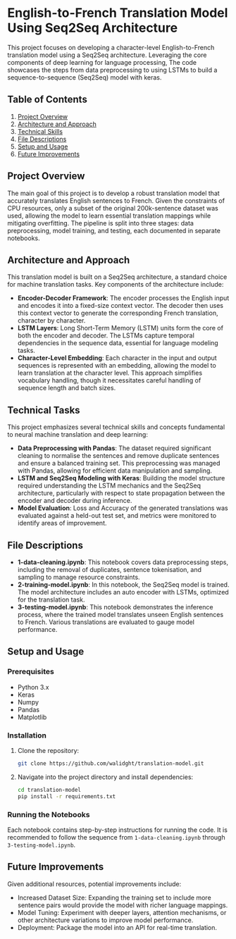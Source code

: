 # English-to-French Translation Model Using Seq2Seq Architecture

This project focuses on developing a character-level English-to-French translation model using a Seq2Seq architecture. Leveraging the core components of deep learning for language processing, The code showcases the steps from data preprocessing to using LSTMs to build a sequence-to-sequence (Seq2Seq) model with keras.

## Table of Contents

1. [Project Overview](#project-overview)
2. [Architecture and Approach](#architecture-and-approach)
3. [Technical Skills](#technical-skills)
4. [File Descriptions](#file-descriptions)
5. [Setup and Usage](#setup-and-usage)
6. [Future Improvements](#future-improvements)

## Project Overview

The main goal of this project is to develop a robust translation model that accurately translates English sentences to French. Given the constraints of CPU resources, only a subset of the original 200k-sentence dataset was used, allowing the model to learn essential translation mappings while mitigating overfitting. The pipeline is split into three stages: data preprocessing, model training, and testing, each documented in separate notebooks.

## Architecture and Approach

This translation model is built on a Seq2Seq architecture, a standard choice for machine translation tasks. Key components of the architecture include:

- **Encoder-Decoder Framework**: The encoder processes the English input and encodes it into a fixed-size context vector. The decoder then uses this context vector to generate the corresponding French translation, character by character.
- **LSTM Layers**: Long Short-Term Memory (LSTM) units form the core of both the encoder and decoder. The LSTMs capture temporal dependencies in the sequence data, essential for language modeling tasks.
- **Character-Level Embedding**: Each character in the input and output sequences is represented with an embedding, allowing the model to learn translation at the character level. This approach simplifies vocabulary handling, though it necessitates careful handling of sequence length and batch sizes.

## Technical Tasks

This project emphasizes several technical skills and concepts fundamental to neural machine translation and deep learning:

- **Data Preprocessing with Pandas**: The dataset required significant cleaning to normalise the sentences and remove duplicate sentences and ensure a balanced training set. This preprocessing was managed with Pandas, allowing for efficient data manipulation and sampling.
- **LSTM and Seq2Seq Modeling with Keras**: Building the model structure required understanding the LSTM mechanics and the Seq2Seq architecture, particularly with respect to state propagation between the encoder and decoder during inference.
- **Model Evaluation**: Loss and Accuracy of the generated translations was evaluated against a held-out test set, and metrics were monitored to identify areas of improvement.
  
## File Descriptions

- **1-data-cleaning.ipynb**: This notebook covers data preprocessing steps, including the removal of duplicates, sentence tokenisation, and sampling to manage resource constraints.
- **2-training-model.ipynb**: In this notebook, the Seq2Seq model is trained. The model architecture includes an auto encoder with LSTMs, optimized for the translation task.
- **3-testing-model.ipynb**: This notebook demonstrates the inference process, where the trained model translates unseen English sentences to French. Various translations are evaluated to gauge model performance.

## Setup and Usage

### Prerequisites

- Python 3.x
- Keras
- Numpy
- Pandas
- Matplotlib

### Installation

1. Clone the repository:
   ```bash
   git clone https://github.com/walidght/translation-model.git
   ```

2. Navigate into the project directory and install dependencies:
   ```bash
   cd translation-model
   pip install -r requirements.txt
   ```

### Running the Notebooks
Each notebook contains step-by-step instructions for running the code. It is recommended to follow the sequence from ```1-data-cleaning.ipynb``` through ```3-testing-model.ipynb```.

## Future Improvements
Given additional resources, potential improvements include:
- Increased Dataset Size: Expanding the training set to include more sentence pairs would provide the model with richer language mappings.
- Model Tuning: Experiment with deeper layers, attention mechanisms, or other architecture variations to improve model performance.
- Deployment: Package the model into an API for real-time translation.